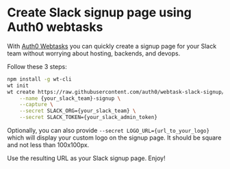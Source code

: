 Create Slack signup page using Auth0 webtasks
======

With [Auth0 Webtasks](https://webtask.io) you can quickly create a signup page for your Slack team without worrying about hosting, backends, and devops. 

Follow these 3 steps:

```bash
npm install -g wt-cli
wt init
wt create https://raw.githubusercontent.com/auth0/webtask-slack-signup/master/slack-invite.js \
    --name {your_slack_team}-signup \
    --capture \
    --secret SLACK_ORG={your_slack_team} \
    --secret SLACK_TOKEN={your_slack_admin_token}
```

Optionally, you can also provide `--secret LOGO_URL={url_to_your_logo}` which will display your custom logo on the signup page. It should be square and not less than 100x100px. 

Use the resulting URL as your Slack signup page. Enjoy!
